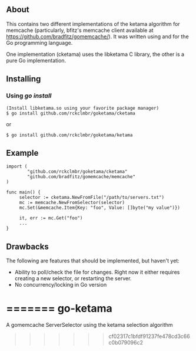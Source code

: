## About

This contains two different implementations of the ketama algorithm for
memcache (particularly, bfitz's memcache client available at
https://github.com/bradfitz/gomemcache/).  It was written using and for
the Go programming language.

One implementation (cketama) uses the libketama C library, the other is a pure Go
implementation.

## Installing

### Using *go install*

    (Install libketama.so using your favorite package manager)
    $ go install github.com/rckclmbr/goketama/cketama

or

    $ go install github.com/rckclmbr/goketama/ketama

## Example

    import (
            "github.com/rckclmbr/goketama/cketama"
            "github.com/bradfitz/gomemcache/memcache"
    )

    func main() {
         selector := cketama.NewFromFile("/path/to/servers.txt")
         mc := memcache.NewFromSelector(selector)
         mc.Set(&memcache.Item{Key: "foo", Value: []byte("my value")})

         it, err := mc.Get("foo")
         ...
    }

## Drawbacks

The following are features that should be implemented, but haven't yet:

* Ability to poll/check the file for changes.  Right now it either requires
  creating a new selector, or restarting the server.
* No concurrency/locking in Go version

=======
go-ketama
=========

A gomemcache ServerSelector using the ketama selection algorithm
>>>>>>> cf02317c1bfdf91237fe478cd3c66c0b079096c2
